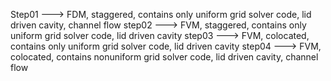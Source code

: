 Step01 ---> FDM, staggered, contains only uniform grid solver code, lid driven cavity, channel flow
step02 ---> FVM, staggered, contains only uniform grid solver code, lid driven cavity
step03 ---> FVM, colocated, contains only uniform grid solver code, lid driven cavity
step04 ---> FVM, colocated, contains nonuniform grid solver code, lid driven cavity, channel flow
